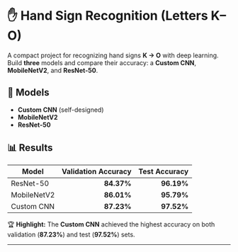 # ✋ Hand Sign Recognition (Letters **K–O**)

A compact project for recognizing hand signs **K → O** with deep learning.  
Build **three** models and compare their accuracy: a **Custom CNN**, **MobileNetV2**, and **ResNet-50**.

## 🧠 Models
- **Custom CNN** (self-designed)
- **MobileNetV2**
- **ResNet-50**

## 📊 Results
| Model        | Validation Accuracy | Test Accuracy |
|--------------|--------------------:|--------------:|
| ResNet-50    | **84.37%**          | **96.19%**    |
| MobileNetV2  | **86.01%**          | **95.79%**    |
| Custom CNN   | **87.23%**          | **97.52%**    |

🏆 **Highlight:** The **Custom CNN** achieved the highest accuracy on both validation (**87.23%**) and test (**97.52%**) sets.

---
